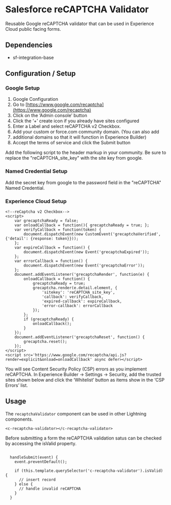 # Salesforce reCAPTCHA Validator

Reusable Google reCAPTCHA validator that can be used in Experience Cloud public facing forms.

## Dependencies
- sf-integration-base


## Configuration / Setup

### Google Setup

1. Google Configuration
2. Go to [https://www.google.com/recaptcha](https://www.google.com/recaptcha)
3. Click on the ‘Admin console’ button
4. Click the ‘+’ create icon if you already have sites configured
5. Enter a Label and select reCAPTCHA v2 Checkbox.
6. Add your custom or force.com community domain. (You can also add 
7. additional domains so that it will function in Experience Builder)
8. Accept the terms of service and click the Submit button

Add the following script to the header markup in your community. Be sure to replace the "reCAPTCHA_site_key" with the site key from google. 

### Named Credential Setup

Add the secret key from google to the password field in the "reCAPTCHA" Named Credential.

### Experience Cloud Setup

~~~~
<!--reCaptcha v2 Checkbox-->
<script>
    var grecaptchaReady = false;
    var onloadCallback = function(){ grecaptchaReady = true; };
    var verifyCallback = function(token) {
        document.dispatchEvent(new CustomEvent('grecaptchaVerified', {'detail': {response: token}}));
    };
    var expireCallback = function() {
        document.dispatchEvent(new Event('grecaptchaExpired'));
    };
    var errorCallback = function() {
        document.dispatchEvent(new Event('grecaptchaError'));
    };
    document.addEventListener('grecaptchaRender', function(e) {
        onloadCallback = function() {
            grecaptchaReady = true;
            grecaptcha.render(e.detail.element, {
                'sitekey': 'reCAPTCHA_site_key',
                'callback': verifyCallback,
                'expired-callback': expireCallback,
                'error-callback': errorCallback
            });
        };
        if (grecaptchaReady) {
            onloadCallback();
        }
    });
    document.addEventListener('grecaptchaReset', function() {
        grecaptcha.reset();
    }); 
</script>
<script src='https://www.google.com/recaptcha/api.js?render=explicit&onload=onloadCallback' async defer></script>
~~~~

You will see Content Security Policy (CSP) errors as you implement reCAPTCHA. In Experience Builder → Settings → Security, add the trusted sites shown below and click the ‘Whitelist’ button as items show in the ‘CSP Errors’ list.

## Usage

The `recaptchaValidator` component can be used in other Lightning components. 
```
<c-recaptcha-validator></c-recaptcha-validator>
```

Before submitting a form the reCAPTCHA validation satus can be checked by accessing the isValid property.

~~~~

  handleSubmit(event) {
    event.preventDefault();

    if (this.template.querySelector('c-recaptcha-validator').isValid) {
      // insert record
    } else {
      // handle invalid reCAPTCHA
    }
  }

~~~~